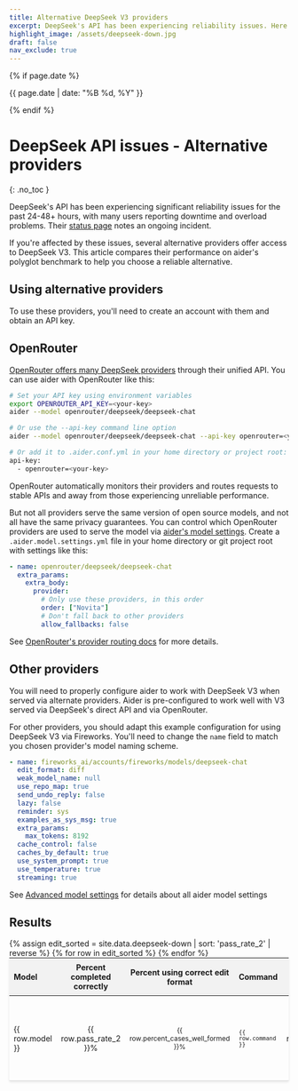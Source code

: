 ```yaml
---
title: Alternative DeepSeek V3 providers
excerpt: DeepSeek's API has been experiencing reliability issues. Here are alternative providers you can use.
highlight_image: /assets/deepseek-down.jpg
draft: false
nav_exclude: true
---
```

{% if page.date %}
<p class="post-date">{{ page.date | date: "%B %d, %Y" }}</p>
{% endif %}

# DeepSeek API issues - Alternative providers
{: .no_toc }

<canvas id="editChart" width="800" height="450" style="margin-top: 20px"></canvas>

DeepSeek's API has been experiencing significant reliability issues for the past 24-48+ hours, with many users reporting downtime and overload problems.
Their [status page](https://status.deepseek.com) notes an ongoing incident.

If you're affected by these issues, several alternative providers offer access to DeepSeek V3. This article compares their performance on aider's polyglot benchmark to help you choose a reliable alternative.

## Using alternative providers

To use these providers, you'll need to create an account with them and obtain an API key.

## OpenRouter

[OpenRouter offers many DeepSeek providers](https://openrouter.ai/deepseek/deepseek-chat/providers)
through their unified API.
You can use aider with OpenRouter like this:

```bash
# Set your API key using environment variables
export OPENROUTER_API_KEY=<your-key>
aider --model openrouter/deepseek/deepseek-chat

# Or use the --api-key command line option
aider --model openrouter/deepseek/deepseek-chat --api-key openrouter=<your-key>

# Or add it to .aider.conf.yml in your home directory or project root:
api-key:
  - openrouter=<your-key>
```

OpenRouter automatically monitors their providers and routes requests to stable
APIs and away from those experiencing unreliable performance.

But not all providers serve the same version of open source models, and not
all have the same privacy guarantees.
You can control which OpenRouter providers are used to serve the model via
[aider's model settings](https://aider.chat/docs/config/adv-model-settings.html#model-settings).
Create a `.aider.model.settings.yml` file in your home directory or git project root with settings like this:

```yaml
- name: openrouter/deepseek/deepseek-chat
  extra_params:
    extra_body:
      provider:
        # Only use these providers, in this order
        order: ["Novita"]
        # Don't fall back to other providers
        allow_fallbacks: false
```

See [OpenRouter's provider routing docs](https://openrouter.ai/docs/provider-routing) for more details.

## Other providers

You will need to properly configure aider to work with DeepSeek V3 when served
via alternate providers.
Aider is pre-configured to work well with V3 served via DeepSeek's direct API and via OpenRouter.

For other providers, you should adapt this example configuration for using DeepSeek V3
via Fireworks.
You'll need to change the `name` field to match you chosen provider's model naming scheme.

```yaml
- name: fireworks_ai/accounts/fireworks/models/deepseek-chat
  edit_format: diff
  weak_model_name: null
  use_repo_map: true
  send_undo_reply: false
  lazy: false
  reminder: sys
  examples_as_sys_msg: true
  extra_params:
    max_tokens: 8192
  cache_control: false
  caches_by_default: true
  use_system_prompt: true
  use_temperature: true
  streaming: true
```


See [Advanced model settings](https://aider.chat/docs/config/adv-model-settings.html#model-settings) for details about all aider model settings

## Results

<table style="width: 100%; max-width: 800px; margin: auto; border-collapse: collapse; box-shadow: 0 2px 4px rgba(0,0,0,0.1); font-size: 14px;">
  <thead style="background-color: #f2f2f2;">
    <tr>
      <th style="padding: 8px; text-align: left;">Model</th>
      <th style="padding: 8px; text-align: center;">Percent completed correctly</th>
      <th style="padding: 8px; text-align: center;">Percent using correct edit format</th>
      <th style="padding: 8px; text-align: left;">Command</th>
      <th style="padding: 8px; text-align: center;">Edit format</th>
      <th style="padding: 8px; text-align: center;">Total Cost</th>
    </tr>
  </thead>
  <tbody>
    {% assign edit_sorted = site.data.deepseek-down | sort: 'pass_rate_2' | reverse %}
    {% for row in edit_sorted %}
      <tr style="border-bottom: 1px solid #ddd;">
        <td style="padding: 8px;">{{ row.model }}</td>
        <td style="padding: 8px; text-align: center;">{{ row.pass_rate_2 }}%</td>
        <td style="padding: 8px; text-align: center;">{{ row.percent_cases_well_formed }}%</td>
        <td style="padding: 8px;"><code>{{ row.command }}</code></td>
        <td style="padding: 8px; text-align: center;">{{ row.edit_format }}</td>
        <td style="padding: 8px; text-align: center;">{% if row.total_cost == 0 %}?{% else %}${{ row.total_cost | times: 1.0 | round: 2 }}{% endif %}</td>
      </tr>
    {% endfor %}
  </tbody>
</table>

<script src="https://unpkg.com/patternomaly/dist/patternomaly.js"></script>
<script src="https://cdn.jsdelivr.net/npm/chart.js"></script>
<script>
{% assign data_source = edit_sorted %}
{% assign pass_rate_field = "pass_rate_2" %}
{% assign highlight_model = "DeepSeek" %}
{% assign show_legend = false %}
{% include leaderboard.js %}
</script>
<style>
  tr.selected {
    color: #0056b3;
  }
  table {
    table-layout: fixed;
  }
  td, th {
    word-wrap: break-word;
    overflow-wrap: break-word;
  }
  td:nth-child(3), td:nth-child(4) {
    font-size: 12px;
  }
</style>
